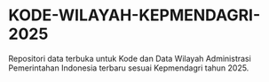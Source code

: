 # KODE-WILAYAH-KEPMENDAGRI-2025
Repositori data terbuka untuk Kode dan Data Wilayah Administrasi Pemerintahan Indonesia terbaru sesuai Kepmendagri tahun 2025.
